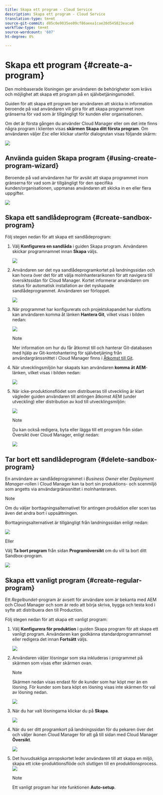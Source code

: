 ```yaml
---
title: Skapa ett program - Cloud Service
description: Skapa ett program - Cloud Service
translation-type: tm+mt
source-git-commit: d85c0e9035ee09cf86aeea1cae20d545823eaca0
workflow-type: tm+mt
source-wordcount: '607'
ht-degree: 0%

---
```



# Skapa ett program {#create-a-program}

Den molnbaserade lösningen ger användaren de behörigheter som krävs och möjlighet att skapa ett program på en självbetjäningsmodell.

Guiden för att skapa ett program ber användaren att skicka in information beroende på vad användaren vill göra för att skapa programmet inom gränserna för vad som är tillgängligt för kunden eller organisationen.

Om det är första gången du använder Cloud Manager eller om det inte finns några program i klienten visas **skärmen Skapa ditt första program**. Om användaren väljer *Esc* eller klickar utanför dialogrutan visas följande skärm:

![](assets/create-program1.png)


## Använda guiden Skapa program {#using-create-program-wizard}

Beroende på vad användaren har för avsikt att skapa programmet inom gränserna för vad som är tillgängligt för den specifika kunden/organisationen, uppmanas användaren att skicka in en eller flera uppgifter.

![](assets/create-sandbox.png)


## Skapa ett sandlådeprogram {#create-sandbox-program}

Följ stegen nedan för att skapa ett sandlådeprogram:

1. Välj **Konfigurera en sandlåda** i guiden Skapa program. Användaren skickar programnamnet innan **Skapa** väljs.

   ![](assets/create-sandbox.png)

1. Användaren ser det nya sandlådeprogramkortet på landningssidan och kan hovra över det för att välja molnhanterarikonen för att navigera till översiktssidan för Cloud Manager. Kortet informerar användaren om status för automatisk installation av det nyskapade sandlådeprogrammet. Användaren ser förloppet.

   ![](assets/program-create-setupdemo2.png)

1. När programmet har konfigurerats och projektskapandet har slutförts kan användaren komma åt länken **Hantera Git**, vilket visas i bilden nedan:

   ![](assets/create-program4.png)

   >[!NOTE]
   >
   >Mer information om hur du får åtkomst till och hanterar Git-databasen med hjälp av Git-kontohantering för självbetjäning från användargränssnittet i Cloud Manager finns i [Åtkomst till Git](/help/implementing/cloud-manager/accessing-git.md).


1. När utvecklingsmiljön har skapats kan användaren **komma åt AEM**-länken, vilket visas i bilden nedan:

   ![](assets/create-program-5.png)

1. När icke-produktionsflödet som distribueras till utveckling är klart vägleder guiden användaren till antingen åtkomst AEM (under utveckling) eller distribution av kod till utvecklingsmiljön:

   ![](assets/create-program-setup-deploy.png)

   >[!NOTE]
   >Du kan också redigera, byta eller lägga till ett program från sidan Översikt över Cloud Manager, enligt nedan:

   ![](assets/create-program-a1.png)

## Tar bort ett sandlådeprogram {#delete-sandbox-program}

En användare av sandlådeprogrammet i *Business Owner* eller *Deployment Manager*-rollen i Cloud Manager kan ta bort sin produktions- och scenmiljö som angetts via användargränssnittet i molnhanteraren.

>[!NOTE]
>Om du väljer borttagningsalternativet för antingen produktion eller scen tas även det andra bort i uppsättningen.

Borttagningsalternativet är tillgängligt från landningssidan enligt nedan:

![](assets/delete-sandbox1.png)

Eller

Välj **Ta bort program** från sidan **Programöversikt** om du vill ta bort ditt Sandbox-program.

![](assets/delete-sandbox2.png)


## Skapa ett vanligt program {#create-regular-program}

Ett *Regelbundet*-program är avsett för användare som är bekanta med AEM och Cloud Manager och som är redo att börja skriva, bygga och testa kod i syfte att distribuera den till Production.

Följ stegen nedan för att skapa ett vanligt program:

1. Välj **Konfigurera för produktion** i guiden Skapa program för att skapa ett vanligt program. Användaren kan godkänna standardprogramnamnet eller redigera det innan **Fortsätt** väljs.

   ![](assets/create-prod1.png)

1. Användaren väljer lösningar som ska inkluderas i programmet på skärmen som visas efter skärmen ovan.



   >[!NOTE]
   >
   >Skärmen nedan visas endast för de kunder som har köpt mer än en lösning. För kunder som bara köpt en lösning visas inte skärmen för val av lösning nedan.

   ![](assets/set-up-prod2.png)

1. När du har valt lösningarna klickar du på **Skapa**.

   ![](assets/set-up-prod3.png)

1. När du ser ditt programkort på landningssidan för du pekaren över det och väljer ikonen Cloud Manager för att gå till sidan med Cloud Manager **Översikt**.

   ![](assets/set-up-prod4.png)

1. Det huvudsakliga anropskortet leder användaren till att skapa en miljö, skapa ett icke-produktionsflöde och slutligen till en produktionsprocess.
   ![](assets/set-up-prod5.png)


   >[!NOTE]
   >
   >Ett vanligt program har inte funktionen **Auto-setup**.





